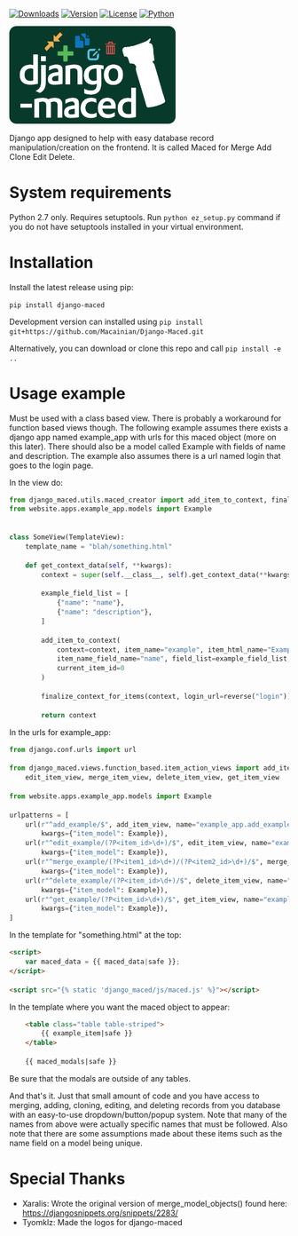 [![Downloads](https://img.shields.io/pypi/dw/django-maced.svg)](https://pypi.python.org/pypi/django-maced)
[![Version](https://img.shields.io/pypi/v/django-maced.svg)](https://pypi.python.org/pypi/django-maced)
[![License](https://img.shields.io/pypi/l/django-maced.svg)](https://pypi.python.org/pypi/django-maced)
[![Python](https://img.shields.io/pypi/pyversions/django-maced.svg)](https://pypi.python.org/pypi/django-maced)

<img src=maced_green.png width=300 />

Django app designed to help with easy database record manipulation/creation on the frontend. It is called Maced for Merge Add Clone Edit Delete.

# System requirements

Python 2.7 only. Requires setuptools. 
Run `python ez_setup.py` command if you do not have setuptools installed in your virtual environment.

# Installation

Install the latest release using pip:

`pip install django-maced`

Development version can installed using `pip install git+https://github.com/Macainian/Django-Maced.git`

Alternatively, you can download or clone this repo and call `pip install -e ..`

# Usage example

Must be used with a class based view. There is probably a workaround for function based views though.
The following example assumes there exists a django app named example_app with urls for this maced object (more on this 
later). There should also be a model called Example with fields of name and description. The example also assumes there 
is a url named login that goes to the login page.

In the view do:
```python
from django_maced.utils.maced_creator import add_item_to_context, finalize_context_for_items
from website.apps.example_app.models import Example


class SomeView(TemplateView):
    template_name = "blah/something.html"
    
    def get_context_data(self, **kwargs):
        context = super(self.__class__, self).get_context_data(**kwargs)
        
        example_field_list = [
            {"name": "name"},
            {"name": "description"},
        ]
        
        add_item_to_context(
            context=context, item_name="example", item_html_name="Example", item_model=Example,
            item_name_field_name="name", field_list=example_field_list, name_of_app_with_urls="example_app"
            current_item_id=0
        )
        
        finalize_context_for_items(context, login_url=reverse("login"))
        
        return context
```

In the urls for example_app:
```python
from django.conf.urls import url

from django_maced.views.function_based.item_action_views import add_item_view, \
    edit_item_view, merge_item_view, delete_item_view, get_item_view

from website.apps.example_app.models import Example

urlpatterns = [
    url(r"^add_example/$", add_item_view, name="example_app.add_example",
        kwargs={"item_model": Example}),
    url(r"^edit_example/(?P<item_id>\d+)/$", edit_item_view, name="example_app.edit_example",
        kwargs={"item_model": Example}),
    url(r"^merge_example/(?P<item1_id>\d+)/(?P<item2_id>\d+)/$", merge_item_view, name="example_app.merge_example",
        kwargs={"item_model": Example}),
    url(r"^delete_example/(?P<item_id>\d+)/$", delete_item_view, name="example_app.delete_example",
        kwargs={"item_model": Example}),
    url(r"^get_example/(?P<item_id>\d+)/$", get_item_view, name="example_app.get_example",
        kwargs={"item_model": Example}),
]
```

In the template for "something.html" at the top:
```html
<script>
    var maced_data = {{ maced_data|safe }};
</script>

<script src="{% static 'django_maced/js/maced.js' %}"></script>
```

In the template where you want the maced object to appear:
```html
    <table class="table table-striped">
        {{ example_item|safe }}
    </table>

    {{ maced_modals|safe }}
```

Be sure that the modals are outside of any tables.

And that's it. Just that small amount of code and you have access to merging, adding, cloning, editing, and deleting 
records from you database with an easy-to-use dropdown/button/popup system. Note that many of the names from above were 
actually specific names that must be followed. Also note that there are some assumptions made about these items such as
the name field on a model being unique.

# Special Thanks
* Xaralis: Wrote the original version of merge_model_objects() found here: https://djangosnippets.org/snippets/2283/
* Tyomklz: Made the logos for django-maced